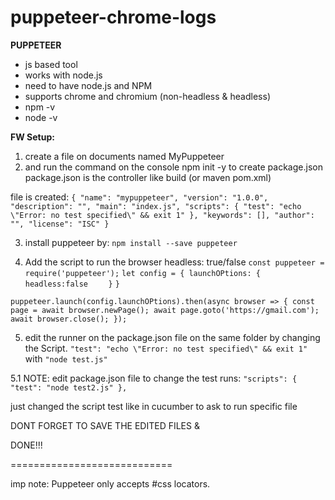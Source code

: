 # puppeteer-chrome-logs
**PUPPETEER**


* js based tool
* works with node.js
* need to have node.js and NPM
* supports chrome and chromium (non-headless & headless)
* npm -v
* node -v



**FW Setup:**
1. create a file on documents named MyPuppeteer
2. and run the command on the console npm init -y to create package.json
   package.json is the controller like build (or maven pom.xml)

file is created:
`{
"name": "mypuppeteer",
"version": "1.0.0",
"description": "",
"main": "index.js",
"scripts": {
"test": "echo \"Error: no test specified\" && exit 1"
},
"keywords": [],
"author": "",
"license": "ISC"
}`


3. install puppeteer by:
   `npm install --save puppeteer
   `


4. Add the script to run the browser
   headless: true/false
   `const puppeteer = require('puppeteer');`
   `let config = {
   launchOPtions: {
   headless:false`
   `	}`
   `}`

`puppeteer.launch(config.launchOPtions).then(async browser => {
const page = await browser.newPage();
await page.goto('https://gmail.com');
await browser.close();
});`

5. edit the runner on the package.json file on the same folder by changing the Script.
   `"test": "echo \"Error: no test specified\" && exit 1"
   `with
   `"node test.js"
   `

5.1 NOTE: edit package.json file to change the test runs:
`"scripts": {
"test": "node test2.js"
},`

just changed the script test like in cucumber to ask to run specific file

DONT FORGET TO SAVE THE EDITED FILES &

DONE!!!



============================

imp note: Puppeteer only accepts #css locators.


